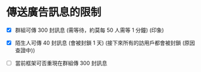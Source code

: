 傳送廣告訊息的限制
=======


* [x] 群組可傳 300 封訊息 (需等待，約莫每 50 人需等 1 分鐘) (印象)
* [x] 陌生人可傳 40 封訊息 (會被封鎖 1 天) (接下來所有的訪用戶都會被封鎖 (原因查證中))
* [ ] 當前框架可否重現在群組傳 300 封訊息

